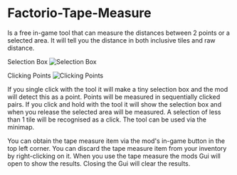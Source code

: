 # Factorio-Tape-Measure

Is a free in-game tool that can measure the distances between 2 points or a selected area. It will tell you the distance in both inclusive tiles and raw distance.

Selection Box
![Selection Box](https://media.giphy.com/media/Bk7NvuMRa8qr1X3Nfj/giphy.gif)

Clicking Points
![Clicking Points](https://media.giphy.com/media/5zsdp1w8VO0KsYxQq8/giphy.gif)

If you single click with the tool it will make a tiny selection box and the mod will detect this as a point. Points will be measured in sequentially clicked pairs.
If you click and hold with the tool it will show the selection box and when you release the selected area will be measured. A selection of less than 1 tile will be recognised as a click.
The tool can be used via the minimap.

You can obtain the tape measure item via the mod's in-game button in the top left corner.
You can discard the tape measure item from your inventory by right-clicking on it.
When you use the tape measure the mods Gui will open to show the results. Closing the Gui will clear the results.
